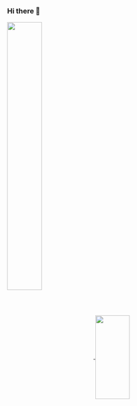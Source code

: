 ### Hi there 👋

<div width="100%">
  <a href="https://github.com/anuraghazra/github-readme-stats" width="100%">
    <img align="center" src="https://github-readme-stats.vercel.app/api?username=TaegyuHan&theme=dark&show_icons=true&include_all_commits=true&count_private=true" width="40%"/>
    <img align="center" src="https://github-readme-stats.vercel.app/api/top-langs/?username=TaegyuHan&hide=jupyterNotebook&layout=compact&theme=dark" height="195px" width="40%"/>
  </a>
</div>


